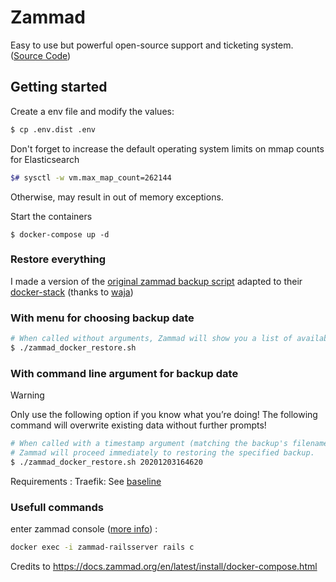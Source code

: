# Zammad 

Easy to use but powerful open-source support and ticketing system. ([Source Code](https://github.com/zammad/zammad))

## Getting started

Create a env file and modify the values:

```bash
$ cp .env.dist .env
```

Don't forget to increase the default operating system limits on mmap counts for Elasticsearch

```bash
$# sysctl -w vm.max_map_count=262144
```

Otherwise, may result in out of memory exceptions.

Start the containers 

```
$ docker-compose up -d
```

### Restore everything

I made a version of the [original zammad backup script](https://github.com/zammad/zammad/tree/master/contrib/backup) adapted to their [docker-stack](https://github.com/zammad/zammad-docker-compose) (thanks to [waja](https://github.com/zammad/zammad-docker-compose/issues/68#issuecomment-379436262))

### With menu for choosing backup date

```bash
# When called without arguments, Zammad will show you a list of available backups.
$ ./zammad_docker_restore.sh
```

### With command line argument for backup date

Warning

Only use the following option if you know what you’re doing! The following command will overwrite existing data without further prompts!

```bash
# When called with a timestamp argument (matching the backup's filename),
# Zammad will proceed immediately to restoring the specified backup.
$ ./zammad_docker_restore.sh 20201203164620
```

Requirements : 
Traefik: See [baseline](https://github.com/soflane/docker-instances/tree/master/baseline)

### Usefull commands

enter zammad console ([more info](https://docs.zammad.org/en/latest/admin/console.html)) :

```bash
docker exec -i zammad-railsserver rails c
```

Credits to https://docs.zammad.org/en/latest/install/docker-compose.html

## 

